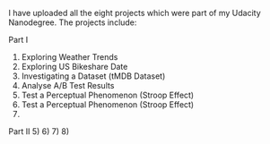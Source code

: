 I have uploaded all the eight projects which were part of my Udacity Nanodegree. The projects include:

Part I
1) Exploring Weather Trends
2) Exploring US Bikeshare Date
3) Investigating a Dataset (tMDB Dataset)
4) Analyse A/B Test Results
5) Test a Perceptual Phenomenon (Stroop Effect)
6) Test a Perceptual Phenomenon (Stroop Effect)
7) 

Part II
5) 
6)
7)
8)
